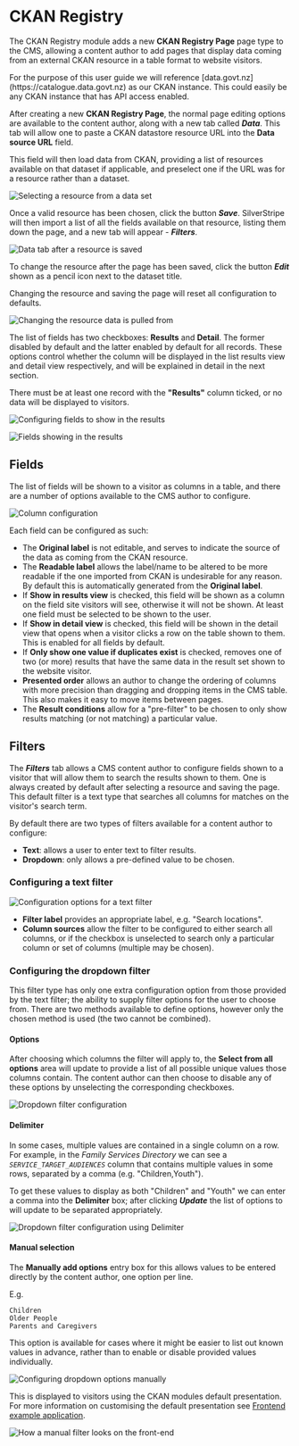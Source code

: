 # CKAN Registry

The CKAN Registry module adds a new **CKAN Registry Page** page type to the CMS, allowing a content author to add
pages that display data coming from an external CKAN resource in a table format to website visitors.

<div class="note" markdown="1">
For the purpose of this user guide we will reference [data.govt.nz](https://catalogue.data.govt.nz) as our CKAN
instance. This could easily be any CKAN instance that has API access enabled.
</div>

After creating a new **CKAN Registry Page**, the normal page editing options are available to the content author,
along with a new tab called **_Data_**. This tab will allow one to paste a CKAN datastore resource URL into the **Data
source URL** field.

This field will then load data from CKAN, providing a list of resources available on that dataset if applicable, and
preselect one if the URL was for a resource rather than a dataset.

![Selecting a resource from a data set](_images/resource-selection.png)

Once a valid resource has been chosen, click the button **_Save_**. SilverStripe will then import a list of all the
fields available on that resource, listing them down the page, and a new tab will appear - **_Filters_**.

![Data tab after a resource is saved](_images/populated-columns.png)

To change the resource after the page has been saved, click the button **_Edit_** shown as a pencil icon next to the
dataset title.

<div class="note" markdown="1">
Changing the resource and saving the page will reset all configuration to defaults.
</div>

![Changing the resource data is pulled from](_images/change-resource.png)

The list of fields has two checkboxes: **Results** and **Detail**. The former disabled by default and the latter
enabled by default for all records. These options control whether the column will be displayed in the list results 
view and detail view respectively, and will be explained in detail in the next section.

<div class="note" markdown="1">
There must be at least one record with the <strong>"Results"</strong> column ticked, or no data will be displayed to
visitors.
</div>

![Configuring fields to show in the results](_images/in-results-enabled.png)

![Fields showing in the results](_images/in-results-enabled-frontend.png)

## Fields

The list of fields will be shown to a visitor as columns in a table, and there are a number of options available to
the CMS author to configure.

![Column configuration](_images/configure-column.png)

Each field can be configured as such:

* The **Original label** is not editable, and serves to indicate the source of the data as coming from the CKAN
  resource.
* The **Readable label** allows the label/name to be altered to be more readable if the one imported from CKAN is
  undesirable for any reason. By default this is automatically generated from the **Original label**.
* If **Show in results view** is checked, this field will be shown as a column on the field site visitors will see,
  otherwise it will not be shown. At least one field must be selected to be shown to the user.
* If **Show in detail view** is checked, this field will be shown in the detail view that opens when a visitor clicks
  a row on the table shown to them. This is enabled for all fields by default.
* If **Only show one value if duplicates exist** is checked, removes one of two (or more) results that have the same
  data in the result set shown to the website visitor.
* **Presented order** allows an author to change the ordering of columns with more precision than dragging and
  dropping items in the CMS table. This also makes it easy to move items between pages.
* The **Result conditions** allow for a "pre-filter" to be chosen to only show results matching (or not matching) a
  particular value.

## Filters

The **_Filters_** tab allows a CMS content author to configure fields shown to a visitor that will allow them to search
the results shown to them. One is always created by default after selecting a resource and saving the page. This default
filter is a text type that searches all columns for matches on the visitor's search term.

By default there are two types of filters available for a content author to configure:

* **Text**: allows a user to enter text to filter results.
* **Dropdown**: only allows a pre-defined value to be chosen.

### Configuring a text filter

![Configuration options for a text filter](_images/text-filter-config.png)

* **Filter label** provides an appropriate label, e.g. "Search locations".
* **Column sources** allow the filter to be configured to either search all columns, or if the checkbox is unselected
  to search only a particular column or set of columns (multiple may be chosen).

### Configuring the dropdown filter

This filter type has only one extra configuration option from those provided by the text filter; the ability to supply
filter options for the user to choose from. There are two methods available to define options, however only the chosen
method is used (the two cannot be combined).

#### Options

After choosing which columns the filter will apply to, the **Select from all options** area will update to provide a
list of all possible unique values those columns contain. The content author can then choose to disable any of these
options by unselecting the corresponding checkboxes.

![Dropdown filter configuration](_images/dropdown-filter-config.png)

#### Delimiter

In some cases, multiple values are contained in a single column on a row. For example, in the _Family Services
Directory_ we can see a _`SERVICE_TARGET_AUDIENCES`_ column that contains multiple values in some rows, separated by
a comma (e.g. "Children,Youth").

To get these values to display as both "Children" and "Youth" we can enter a comma into the **Delimiter** box; after
clicking **_Update_** the list of options to will update to be separated appropriately.

![Dropdown filter configuration using Delimiter](_images/delimiter-use.png)

#### Manual selection

The **Manually add options** entry box for this allows values to be entered directly by the content author, one
option per line.

E.g.

```
Children
Older People
Parents and Caregivers
```

This option is available for cases where it might be easier to list out known values in advance, rather than to
enable or disable provided values individually.

![Configuring dropdown options manually](_images/manual-dropdown.png)

This is displayed to visitors using the CKAN modules default presentation. For more information on customising the
default presentation see [Frontend example application](../frontend.md).

![How a manual filter looks on the front-end](_images/manual-dropdown-frontend.png)
